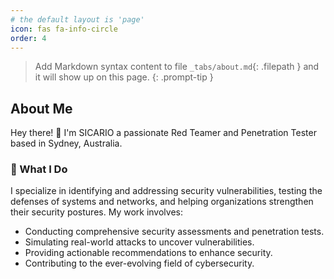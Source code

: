 ```yaml
---
# the default layout is 'page'
icon: fas fa-info-circle
order: 4
---
```


> Add Markdown syntax content to file `_tabs/about.md`{: .filepath } and it will show up on this page.
{: .prompt-tip }

## About Me

Hey there! 👋 I'm SICARIO a passionate Red Teamer and Penetration Tester based in Sydney, Australia.

### 🚀 What I Do

I specialize in identifying and addressing security vulnerabilities, testing the defenses of systems and networks, and helping organizations strengthen their security postures. My work involves:

- Conducting comprehensive security assessments and penetration tests.
- Simulating real-world attacks to uncover vulnerabilities.
- Providing actionable recommendations to enhance security.
- Contributing to the ever-evolving field of cybersecurity.

